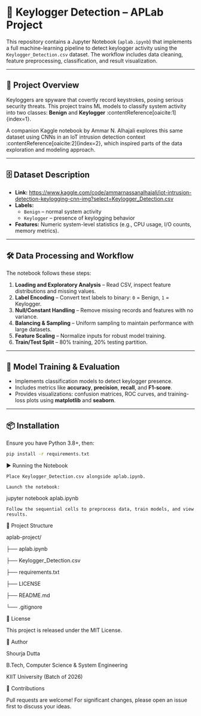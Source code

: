 # 🔐 Keylogger Detection – APLab Project

This repository contains a Jupyter Notebook (`aplab.ipynb`) that implements a full machine-learning pipeline to detect keylogger activity using the `Keylogger_Detection.csv` dataset. The workflow includes data cleaning, feature preprocessing, classification, and result visualization.

---

## 🧠 Project Overview

Keyloggers are spyware that covertly record keystrokes, posing serious security threats. This project trains ML models to classify system activity into two classes: **Benign** and **Keylogger** :contentReference[oaicite:1]{index=1}.

A companion Kaggle notebook by Ammar N. Alhajali explores this same dataset using CNNs in an IoT intrusion detection context :contentReference[oaicite:2]{index=2}, which inspired parts of the data exploration and modeling approach.

---

## 🗄️ Dataset Description

- **Link:** https://www.kaggle.com/code/ammarnassanalhajali/iot-intrusion-detection-keylogging-cnn-img?select=Keylogger_Detection.csv
- **Labels:**  
  - `Benign` – normal system activity  
  - `Keylogger` – presence of keylogging behavior
- **Features:** Numeric system-level statistics (e.g., CPU usage, I/O counts, memory metrics).

---

## 🛠️ Data Processing and Workflow

The notebook follows these steps:

1. **Loading and Exploratory Analysis** – Read CSV, inspect feature distributions and missing values.
2. **Label Encoding** – Convert text labels to binary: `0` = Benign, `1` = Keylogger.
3. **Null/Constant Handling** – Remove missing records and features with no variance.
4. **Balancing & Sampling** – Uniform sampling to maintain performance with large datasets.
5. **Feature Scaling** – Normalize inputs for robust model training.
6. **Train/Test Split** – 80% training, 20% testing partition.

---

## 🧪 Model Training & Evaluation

- Implements classification models to detect keylogger presence.
- Includes metrics like **accuracy**, **precision**, **recall**, and **F1-score**.
- Provides visualizations: confusion matrices, ROC curves, and training-loss plots using **matplotlib** and **seaborn**.

---

## 📦 Installation

Ensure you have Python 3.8+, then:

```bash
pip install -r requirements.txt
```

▶️ Running the Notebook

    Place Keylogger_Detection.csv alongside aplab.ipynb.

    Launch the notebook:

jupyter notebook aplab.ipynb

    Follow the sequential cells to preprocess data, train models, and view results.

📁 Project Structure

aplab-project/

├── aplab.ipynb

├── Keylogger_Detection.csv

├── requirements.txt

├── LICENSE

├── README.md

└── .gitignore

📄 License

This project is released under the MIT License.

👤 Author

Shourja Dutta

B.Tech, Computer Science & System Engineering

KIIT University (Batch of 2026)

🤝 Contributions

Pull requests are welcome! For significant changes, please open an issue first to discuss your ideas.
